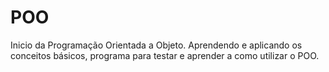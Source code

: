 # POO

Inicio da Programação Orientada a Objeto. Aprendendo e aplicando os conceitos básicos, programa para testar e aprender a como utilizar o POO.
